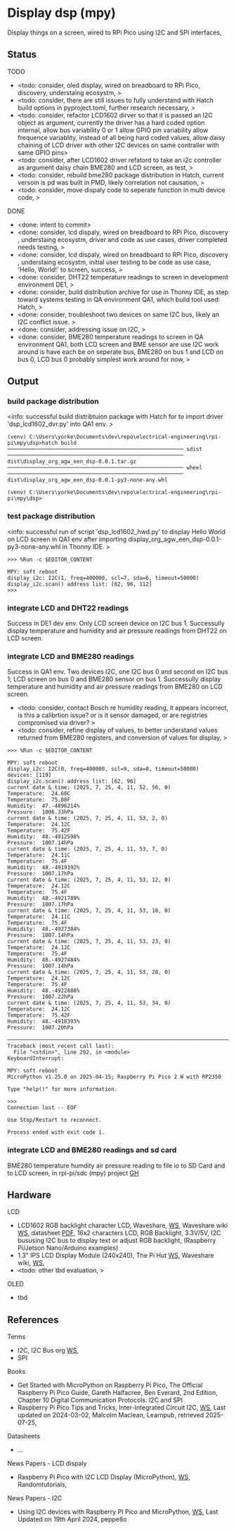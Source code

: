 # Display dsp (mpy)

Display things on a screen, wired to RPi Pico using I2C and SPI interfaces, 

## Status

TODO
* <todo: consider, oled display, wired on breadboard to RPi Pico, discovery, understaing ecosystm, >
* <todo: consider, there are still issues to fully understand with Hatch build options in pyproject.toml, further research necessary, >
* <todo: consider, refactor LCD1602 dirver so that it is passed an I2C object as argument, currently the driver has a hard coded option internal, allow bus variability 0 or 1 allow GPIO pin variability allow frequence variablity, instead of all being hard coded values, allow daisy chaining of LCD driver with other I2C devices on same contraller with same GPIO pins>
* <todo: consider, after LCD1602 driver refatord to take an i2c controller as argument daisy chain BME280 and LCD screen, as test, >
* <todo: consider, rebuild bme280 package distribution in Hatch, current versoin is pd was built in PMD, likely correlation not causation, >
* <todo: consider, move dispaly code to seperate function in multi device code, >

DONE
* <done: intent to commit>
* <done: consider, lcd dispaly, wired on breadboard to RPi Pico, discovery , understaing ecosystm, driver and code as use cases, driver completed needs testing, >
* <done: consider, lcd dispaly, wired on breadboard to RPi Pico, discovery , understaing ecosystm, initial user testing to be code as use case, 'Hello, World!' to screen, success, >
* <done: consider, DHT22 temperature readings to screen in development environment DE1, >
* <done: consider, build distribution archive for use in Thonny IDE, as step toward systems testing in QA environment QA1, which build tool used: Hatch, >
* <done: consider, troubleshoot two devices on same I2C bus, likely an I2C conflict issue. >
* <done: consider, addressing issue on I2C, >
* <done: consider, BME280 temperature readings to screen in QA environment QA1, both LCD screen and BME sensor are use I2C work around is have each be on seperate bus, BME280 on bus 1 and LCD on bus 0, LCD bus 0 probably simplest work around for now,  >


## Output

### build package distribution
<info: successful build distribtuion package with Hatch for to import driver 'dsp_lcd1602_dvr.py' into QA1 env. >
```
(venv) C:\Users\yorke\Documents\dev\repo\electrical-engineering\rpi-pi\mpy\dsp>hatch build
──────────────────────────────────────────────────────── sdist ────────────────────────────────────────────────────────
dist\display_org_agw_een_dsp-0.0.1.tar.gz
──────────────────────────────────────────────────────── wheel ────────────────────────────────────────────────────────
dist\display_org_agw_een_dsp-0.0.1-py3-none-any.whl

(venv) C:\Users\yorke\Documents\dev\repo\electrical-engineering\rpi-pi\mpy\dsp>
```

### test package distribution
<info: successful run of script 'dsp_lcd1602_hwd.py' to display Hello World on LCD screen in QA1 env after importing 
       display_org_agw_een_dsp-0.0.1-py3-none-any.whl in Thonny IDE.  >
```
>>> %Run -c $EDITOR_CONTENT

MPY: soft reboot
display_i2c: I2C(1, freq=400000, scl=7, sda=6, timeout=50000)
display_i2c.scan() address list: [62, 96, 112]
>>> 
```

### integrate LCD and DHT22 readings

Success in DE1 dev env. Only LCD screen device on I2C bus 1. Successully display temperature and humidity and air pressure readings from DHT22 on LCD screen.

### integrate LCD and BME280 readings

Success in QA1 env. Two devices I2C, one I2C bus 0 and second on I2C bus 1; LCD screen on bus 0 and BME280 sensor on bus 1. Successully display temperature and humidity and air pressure readings from BME280 on LCD screen.
* <todo: consider, contact Bosch re humidity reading, it appears incorrect, is this a calibrtion issue? or is it sensor damaged, or are registries compromised via driver? >
* <todo: consider, refine display of values, to better understand values returned from BME280 registers, and conversion of values for display,  >

```
>>> %Run -c $EDITOR_CONTENT

MPY: soft reboot
display_i2c: I2C(0, freq=400000, scl=9, sda=8, timeout=50000)
devices: [119]
display_i2c.scan() address list: [62, 96]
current date & time: (2025, 7, 25, 4, 11, 52, 56, 0)
Temperature:  24.60C
Temperature:  75.88F
Humidity:  47.-4896214%
Pressure:  1006.33hPa
current date & time: (2025, 7, 25, 4, 11, 53, 2, 0)
Temperature:  24.12C
Temperature:  75.42F
Humidity:  48.-4912598%
Pressure:  1007.14hPa
current date & time: (2025, 7, 25, 4, 11, 53, 7, 0)
Temperature:  24.11C
Temperature:  75.4F
Humidity:  48.-4919392%
Pressure:  1007.17hPa
current date & time: (2025, 7, 25, 4, 11, 53, 12, 0)
Temperature:  24.12C
Temperature:  75.4F
Humidity:  48.-4921789%
Pressure:  1007.17hPa
current date & time: (2025, 7, 25, 4, 11, 53, 18, 0)
Temperature:  24.11C
Temperature:  75.4F
Humidity:  48.-4927384%
Pressure:  1007.14hPa
current date & time: (2025, 7, 25, 4, 11, 53, 23, 0)
Temperature:  24.12C
Temperature:  75.4F
Humidity:  48.-4927484%
Pressure:  1007.14hPa
current date & time: (2025, 7, 25, 4, 11, 53, 28, 0)
Temperature:  24.12C
Temperature:  75.4F
Humidity:  48.-4922888%
Pressure:  1007.22hPa
current date & time: (2025, 7, 25, 4, 11, 53, 34, 0)
Temperature:  24.12C
Temperature:  75.42F
Humidity:  48.-4918393%
Pressure:  1007.20hPa

────────────────────────────────────────────────────────────────────────────────────────────────────────────────────────────────────────────────────────────────────────────────────────────────────────
Traceback (most recent call last):
  File "<stdin>", line 292, in <module>
KeyboardInterrupt: 

MPY: soft reboot
MicroPython v1.25.0 on 2025-04-15; Raspberry Pi Pico 2 W with RP2350

Type "help()" for more information.

>>> 
Connection lost -- EOF

Use Stop/Restart to reconnect.

Process ended with exit code 1.
```
### integrate LCD and BME280 readings and sd card
BME280 temperature humdity air pressure reading to file io to SD Card and to LCD screen, in rpi-pi/sdc (mpy) project [GH](https://github.com/YorkEarwaker/Electrical-Engineering/tree/main/rpi-pi/mpy/sdc#bme280-temperature-humdity-air-pressure-reading-to-file-io-to-sd-card-and-to-lcd-screen)

## Hardware

LCD
* LCD1602 RGB backlight character LCD, Waveshare, [WS](https://www.waveshare.com/LCD1602-RGB-Module.htm), Waveshare wiki [WS](https://www.waveshare.com/wiki/LCD1602_RGB_Module), datasheet [PDF](https://www.waveshare.com/w/upload/2/2e/LCD1602_RGB_Module.pdf), 16x2 characters LCD, RGB Backlight, 3.3V/5V, I2C bususing I2C bus to display text or adjust RGB backlight, (Raspberry Pi/Jetson Nano/Arduino examples)
* 1.3" IPS LCD Display Module (240x240), The Pi Hut [WS](https://thepihut.com/products/1-3-ips-lcd-display-module-240x240), Waveshare wiki, [WS](https://www.waveshare.com/wiki/1.3inch_LCD_Module), 
* <todo: other tbd evaluation, >

OLED
* tbd

## References

Terms
* I2C, I2C Bus org [WS](https://www.i2c-bus.org/), 
* SPI

Books
* Get Started with MicroPython on Raspberry Pi Pico, The Official Raspberry Pi Pico Guide, Gareth Halfacree, Ben Everard, 2nd Edition, Chapter 10 Digital Communication Protocols: I2C and SPI
* Raspberry Pi Pico Tips and Tricks, Inter-Integrated Circuit I2C, [WS](https://leanpub.com/rpitandt/read#leanpub-auto-inter-integrated-circuit-i2c), Last updated on 2024-03-02, Malcolm Maclean, Learnpub, retrieved 2025-07-25, 

Datasheets
* ...

News Papers - LCD dispaly
* Raspberry Pi Pico with I2C LCD Display (MicroPython), [WS](https://randomnerdtutorials.com/raspberry-pi-pico-i2c-lcd-display-micropython/), Randomtutorials, 

News Papers - I2C
* Using I2C devices with Raspberry PI Pico and MicroPython, [WS](https://peppe8o.com/using-i2c-devices-with-raspberry-pi-pico-and-micropython/), Last Updated on 19th April 2024, peppe8o

